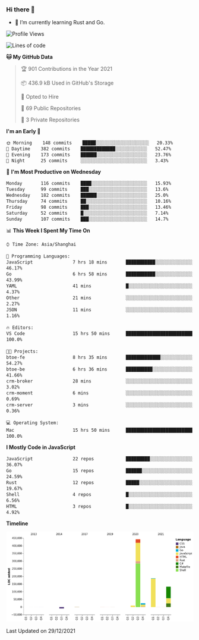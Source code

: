 ### Hi there 👋

- 🌱 I’m currently learning Rust and Go.

<!--START_SECTION:waka-->
![Profile Views](http://img.shields.io/badge/Profile%20Views-12-blue)

![Lines of code](https://img.shields.io/badge/From%20Hello%20World%20I%27ve%20Written-792%20Thousand%20lines%20of%20code-blue)

**🐱 My GitHub Data** 

> 🏆 901 Contributions in the Year 2021
 > 
> 📦 436.9 kB Used in GitHub's Storage 
 > 
> 💼 Opted to Hire
 > 
> 📜 69 Public Repositories 
 > 
> 🔑 3 Private Repositories  
 > 
**I'm an Early 🐤** 

```text
🌞 Morning    148 commits    █████░░░░░░░░░░░░░░░░░░░░   20.33% 
🌆 Daytime    382 commits    █████████████░░░░░░░░░░░░   52.47% 
🌃 Evening    173 commits    ██████░░░░░░░░░░░░░░░░░░░   23.76% 
🌙 Night      25 commits     ░░░░░░░░░░░░░░░░░░░░░░░░░   3.43%

```
📅 **I'm Most Productive on Wednesday** 

```text
Monday       116 commits    ████░░░░░░░░░░░░░░░░░░░░░   15.93% 
Tuesday      99 commits     ███░░░░░░░░░░░░░░░░░░░░░░   13.6% 
Wednesday    182 commits    ██████░░░░░░░░░░░░░░░░░░░   25.0% 
Thursday     74 commits     ██░░░░░░░░░░░░░░░░░░░░░░░   10.16% 
Friday       98 commits     ███░░░░░░░░░░░░░░░░░░░░░░   13.46% 
Saturday     52 commits     █░░░░░░░░░░░░░░░░░░░░░░░░   7.14% 
Sunday       107 commits    ███░░░░░░░░░░░░░░░░░░░░░░   14.7%

```


📊 **This Week I Spent My Time On** 

```text
⌚︎ Time Zone: Asia/Shanghai

💬 Programming Languages: 
JavaScript               7 hrs 18 mins       ███████████░░░░░░░░░░░░░░   46.17% 
Go                       6 hrs 58 mins       ███████████░░░░░░░░░░░░░░   43.99% 
YAML                     41 mins             █░░░░░░░░░░░░░░░░░░░░░░░░   4.37% 
Other                    21 mins             ░░░░░░░░░░░░░░░░░░░░░░░░░   2.27% 
JSON                     11 mins             ░░░░░░░░░░░░░░░░░░░░░░░░░   1.16%

🔥 Editors: 
VS Code                  15 hrs 50 mins      █████████████████████████   100.0%

🐱‍💻 Projects: 
btoe-fe                  8 hrs 35 mins       █████████████░░░░░░░░░░░░   54.27% 
btoe-be                  6 hrs 36 mins       ██████████░░░░░░░░░░░░░░░   41.66% 
crm-broker               28 mins             ░░░░░░░░░░░░░░░░░░░░░░░░░   3.02% 
crm-moment               6 mins              ░░░░░░░░░░░░░░░░░░░░░░░░░   0.69% 
crm-server               3 mins              ░░░░░░░░░░░░░░░░░░░░░░░░░   0.36%

💻 Operating System: 
Mac                      15 hrs 50 mins      █████████████████████████   100.0%

```

**I Mostly Code in JavaScript** 

```text
JavaScript               22 repos            █████████░░░░░░░░░░░░░░░░   36.07% 
Go                       15 repos            ██████░░░░░░░░░░░░░░░░░░░   24.59% 
Rust                     12 repos            █████░░░░░░░░░░░░░░░░░░░░   19.67% 
Shell                    4 repos             █░░░░░░░░░░░░░░░░░░░░░░░░   6.56% 
HTML                     3 repos             █░░░░░░░░░░░░░░░░░░░░░░░░   4.92%

```


**Timeline**

![Chart not found](https://raw.githubusercontent.com/elton/elton/main/charts/bar_graph.png) 


 Last Updated on 29/12/2021
<!--END_SECTION:waka-->

<!--
**elton/elton** is a ✨ _special_ ✨ repository because its `README.md` (this file) appears on your GitHub profile.

Here are some ideas to get you started:

- 🔭 I’m currently working on ...
- 🌱 I’m currently learning ...
- 👯 I’m looking to collaborate on ...
- 🤔 I’m looking for help with ...
- 💬 Ask me about ...
- 📫 How to reach me: ...
- 😄 Pronouns: ...
- ⚡ Fun fact: ...
-->

